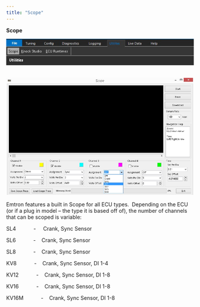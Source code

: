 ```yaml
---
title: "Scope"
---
```


**Scope**&nbsp;


![Image](</img/Utitities 18.jpg>)&nbsp;


![Image](</img/Utitities 19.jpg>)


Emtron features a built in Scope for all ECU types.&nbsp; Depending on the ECU (or if a plug in model – the type it is based off of), the number of channels that can be scoped is variable:&nbsp;


SL4&nbsp; &nbsp; &nbsp; &nbsp; &nbsp; &nbsp; - &nbsp; &nbsp; Crank, Sync Sensor

SL6&nbsp; &nbsp; &nbsp; &nbsp; &nbsp; &nbsp; -&nbsp; &nbsp; Crank, Sync Sensor

SL8&nbsp; &nbsp; &nbsp; &nbsp; &nbsp; &nbsp; -&nbsp; &nbsp; Crank, Sync Sensor

KV8&nbsp; &nbsp; &nbsp; &nbsp; &nbsp; &nbsp; -&nbsp; &nbsp; Crank, Sync Sensor, DI 1-4

KV12&nbsp; &nbsp; &nbsp; &nbsp; &nbsp; &nbsp; -&nbsp; &nbsp; Crank, Sync Sensor, DI 1-8

KV16&nbsp; &nbsp; &nbsp; &nbsp; &nbsp; &nbsp; -&nbsp; &nbsp; Crank, Sync Sensor, DI 1-8

KV16M&nbsp; &nbsp; &nbsp; &nbsp; &nbsp; &nbsp; -&nbsp; &nbsp; Crank, Sync Sensor, DI 1-8
